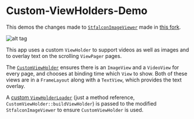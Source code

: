 # Custom-ViewHolders-Demo

This demos the changes made to [`StfalconImageViewer`](https://github.com/stfalcon-studio/StfalconImageViewer) made in [this fork](https://github.com/svank/StfalconImageViewer).

![alt tag](readme_images/videos_and_text.gif)

This app uses a custom `ViewHolder` to support videos as well as images and to overlay text on the scrolling `ViewPager` pages.

The [`CustomViewHolder`](app/src/main/java/net/samvankooten/customviewholderdemo/CustomViewHolder.java) ensures there is an `ImageView` and a `VideoView` for every page, and chooses at binding time which `View` to show. Both of these views are in a `FrameLayout` along with a `TextView`, which provides the text overlay.

A [custom `ViewHolderLoader`](app/src/main/java/net/samvankooten/customviewholderdemo/MainActivity.java#L49) (just a method reference, `CustomViewHolder::buildViewHolder`) is passed to the modified `StfalconImageViewer` to ensure `CustomViewHolder` is used.
